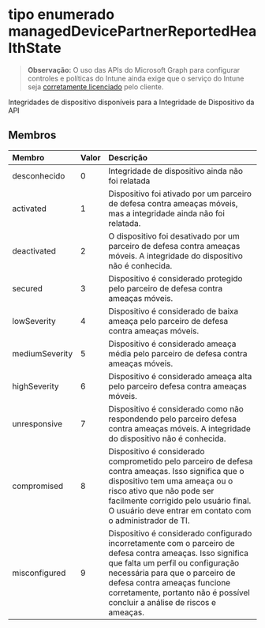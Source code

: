 # <a name="manageddevicepartnerreportedhealthstate-enum-type"></a>tipo enumerado managedDevicePartnerReportedHealthState

> **Observação:** O uso das APIs do Microsoft Graph para configurar controles e políticas do Intune ainda exige que o serviço do Intune seja [corretamente licenciado](https://go.microsoft.com/fwlink/?linkid=839381) pelo cliente.

Integridades de dispositivo disponíveis para a Integridade de Dispositivo da API
## <a name="members"></a>Membros
|Membro|Valor|Descrição|
|:---|:---|:---|
|desconhecido|0|Integridade de dispositivo ainda não foi relatada|
|activated|1|Dispositivo foi ativado por um parceiro de defesa contra ameaças móveis, mas a integridade ainda não foi relatada.|
|deactivated|2|O dispositivo foi desativado por um parceiro de defesa contra ameaças móveis. A integridade do dispositivo não é conhecida.|
|secured|3|Dispositivo é considerado protegido pelo parceiro de defesa contra ameaças móveis.|
|lowSeverity|4|Dispositivo é considerado de baixa ameaça pelo parceiro de defesa contra ameaças móveis.|
|mediumSeverity|5|Dispositivo é considerado ameaça média pelo parceiro de defesa contra ameaças móveis.|
|highSeverity|6|Dispositivo é considerado ameaça alta pelo parceiro defesa contra ameaças móveis.|
|unresponsive|7|Dispositivo é considerado como não respondendo pelo parceiro defesa contra ameaças móveis. A integridade do dispositivo não é conhecida.|
|compromised|8|Dispositivo é considerado comprometido pelo parceiro de defesa contra ameaças. Isso significa que o dispositivo tem uma ameaça ou o risco ativo que não pode ser facilmente corrigido pelo usuário final. O usuário deve entrar em contato com o administrador de TI.|
|misconfigured|9|Dispositivo é considerado configurado incorretamente com o parceiro de defesa contra ameaças. Isso significa que falta um perfil ou configuração necessária para que o parceiro de defesa contra ameaças funcione corretamente, portanto não é possível concluir a análise de riscos e ameaças.|








